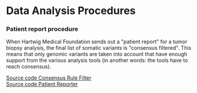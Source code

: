 # Data Analysis Procedures

### Patient report procedure

When Hartwig Medical Foundation sends out a "patient report" for a tumor biopsy analysis, the final list of somatic variants is "consensus filtered". This means that only genomic variants are taken into account that have enough support from the various analysis tools (in another words: the tools have to reach consensus).

[Source code Consensus Rule Filter](https://github.com/hartwigmedical/hmftools/tree/master/consensus-rule-filter)<br />
[Source code Patient Reporter](https://github.com/hartwigmedical/hmftools/tree/master/patient-reporter)

